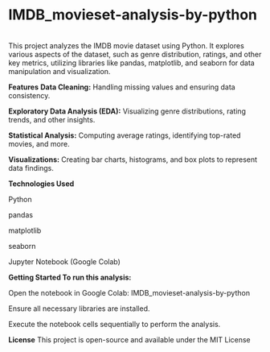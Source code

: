 # IMDB_movieset-analysis-by-python
\
This project analyzes the IMDB movie dataset using Python. It explores various aspects of the dataset, such as genre distribution, ratings, and other key metrics, utilizing libraries like pandas, matplotlib, and seaborn for data manipulation and visualization.

**Features**
**Data Cleaning:** Handling missing values and ensuring data consistency.

**Exploratory Data Analysis (EDA):** Visualizing genre distributions, rating trends, and other insights.

**Statistical Analysis:** Computing average ratings, identifying top-rated movies, and more.

**Visualizations:** Creating bar charts, histograms, and box plots to represent data findings.

**Technologies Used**

Python

pandas

matplotlib

seaborn

Jupyter Notebook (Google Colab)

**Getting Started
To run this analysis:**

Open the notebook in Google Colab: IMDB_movieset-analysis-by-python

Ensure all necessary libraries are installed.

Execute the notebook cells sequentially to perform the analysis.

**License**
This project is open-source and available under the MIT License
